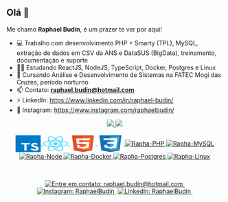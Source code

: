 ## Olá 👋

Me chamo **Raphael Budin**, é um prazer te ver por aqui!

- 💻 Trabalho com desenvolvimento PHP + Smarty (TPL), MySQL, extração de dados em CSV da ANS e DataSUS (BigData), treinamento, documentação e suporte
- 👨‍💻 Estudando ReactJS, NodeJS, TypeScript, Docker, Postgres e Linux
- 🏫 Cursando Análise e Desenvolvimento de Sistemas na FATEC Mogi das Cruzes, período norturno
- 📫 Contato: **raphael.budin@hotmail.com**
- ⚡ LinkedIn: https://www.linkedin.com/in/raphael-budin/
- 🤳 Instagram: https://www.instagram.com/raphaelbudin/

<div align="center">
  <a href="https://github.com/RaphaelBudin">
  <img height="180em" src="https://github-readme-stats.vercel.app/api?username=RaphaelBudin&show_icons=true&theme=dracula&include_all_commits=true&count_private=true"/>
  <img height="180em" src="https://github-readme-stats.vercel.app/api/top-langs/?username=RaphaelBudin&layout=compact&langs_count=7&theme=dracula"/>
</div>

<div align="center">
  <br/>
  <img align="center" alt="Rapha-Ts" height="40" width="60" src="https://raw.githubusercontent.com/devicons/devicon/master/icons/typescript/typescript-plain.svg">
  <img align="center" alt="Rapha-React" height="40" width="60" src="https://raw.githubusercontent.com/devicons/devicon/master/icons/react/react-original.svg">
  <img align="center" alt="Rapha-HTML" height="40" width="60" src="https://raw.githubusercontent.com/devicons/devicon/master/icons/html5/html5-original.svg">
  <img align="center" alt="Rapha-CSS" height="40" width="60" src="https://raw.githubusercontent.com/devicons/devicon/master/icons/css3/css3-original.svg">
  <img align="center" alt="Rapha-PHP" height="60" width="80" src="https://cdn.jsdelivr.net/gh/devicons/devicon/icons/php/php-plain.svg">
  <img align="center" alt="Rapha-MySQL" height="80" width="100" src="https://cdn.jsdelivr.net/gh/devicons/devicon/icons/mysql/mysql-original-wordmark.svg">
  <img align="center" alt="Rapha-Node" height="80" width="100" src="https://cdn.jsdelivr.net/gh/devicons/devicon/icons/nodejs/nodejs-original-wordmark.svg" />
  <img align="center" alt="Rapha-Docker" height="60" width="80" src="https://cdn.jsdelivr.net/gh/devicons/devicon/icons/docker/docker-original-wordmark.svg" />
  <img align="center" alt="Rapha-Postgres" height="60" width="80" src="https://cdn.jsdelivr.net/gh/devicons/devicon/icons/postgresql/postgresql-original-wordmark.svg" />
  <img align="center" alt="Rapha-Linux" height="60" width="80" src="https://cdn.jsdelivr.net/gh/devicons/devicon/icons/linux/linux-original.svg" />
</div>

##
<br/>
<div align="center" display="flex">
<a href = "mailto:raphael.budin@hotmail.com"><img height="45" width="45" alt="Entre em contato: raphael.budin@hotmail.com" src="https://cdn-icons-png.flaticon.com/512/9051/9051851.png" target="_blank">&nbsp;</a>
<a href="https://instagram.com/raphaelbudin" target="_blank"><img height="45" width="45" alt="Instagram: RaphaelBudin" src="https://cdn-icons-png.flaticon.com/512/4138/4138124.png" target="_blank">&nbsp;</a>
<a href="https://www.linkedin.com/in/raphaelbudin" target="_blank"><img height="45" width="45" alt="LinkedIn: RaphaelBudin" src="https://cdn-icons-png.flaticon.com/512/3536/3536505.png" target="_blank">&nbsp;</a> 
</div>
